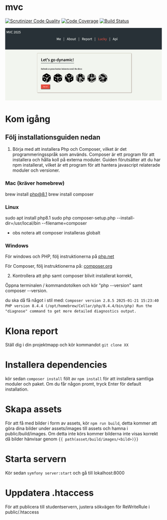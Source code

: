 # mvc
[![Scrutinizer Code Quality](https://scrutinizer-ci.com/g/KristofferOhlund/mvc/badges/quality-score.png?b=main)](https://scrutinizer-ci.com/g/KristofferOhlund/mvc/?branch=main)
[![Code Coverage](https://scrutinizer-ci.com/g/KristofferOhlund/mvc/badges/coverage.png?b=main)](https://scrutinizer-ci.com/g/KristofferOhlund/mvc/?branch=main)
[![Build Status](https://scrutinizer-ci.com/g/KristofferOhlund/mvc/badges/build.png?b=main)](https://scrutinizer-ci.com/g/KristofferOhlund/mvc/build-status/main)

![webbplatsen](public/img/webbplats.png)

# Kom igång 

## Följ installationsguiden nedan

1. Börja med att installera Php och Composer, vilket är det programmeringsspråk som används. Composer är ett program för att installera och hålla koll på externa moduler. Guiden förutsätter att du har npm installerat, vilket är ett program för att hantera javascript relaterade moduler och versioner.

### Mac (kräver homebrew)
brew install php@8.1
brew install composer

### Linux
sudo apt install php8.1
sudo php composer-setup.php --install-dir=/usr/local/bin --filename=composer
 - obs notera att composer installeras globalt

### Windows
För windows och PHP, följ instruktionerna på [php.net](https://www.php.net/downloads "windows php")

För Composer, följ instruktionerna på: [composer.org ](https://getcomposer.org/download/ "windows composer")

2. Kontrollera att php samt composer blivit installerat korrekt,

Öppna terminalen / kommandotolken och kör "php --version" samt composer --version.

du ska då få något i stil med:
`Composer version 2.8.5 2025-01-21 15:23:40
PHP version 8.4.4 (/opt/homebrew/Cellar/php/8.4.4/bin/php)
Run the "diagnose" command to get more detailed diagnostics output.`

# Klona report
Ställ dig i din projektmapp och kör kommandot `git clone XX`

# Installera dependencies
kör sedan `composer install` fölt av `npm install` för att installera samtliga moduler och paket.
Om du får någon promt, tryck Enter för default installation.

# Skapa assets
För att få med bilder i form av assets, kör `npm run build`, detta kommer att göra dina bilder under assets/images till assets
och hamna i public/build/images. Om detta inte körs kommer bilderna inte visas korrekt då bilder hänvisar genom `{{ path(asset/build/images/<bild>)}}`

# Starta servern
Kör sedan `symfony server:start` och gå till lokalhost:8000

# Uppdatera .htaccess
För att publicera till studentservern, justera sökvägen för ReWriteRule i public/.htaccess